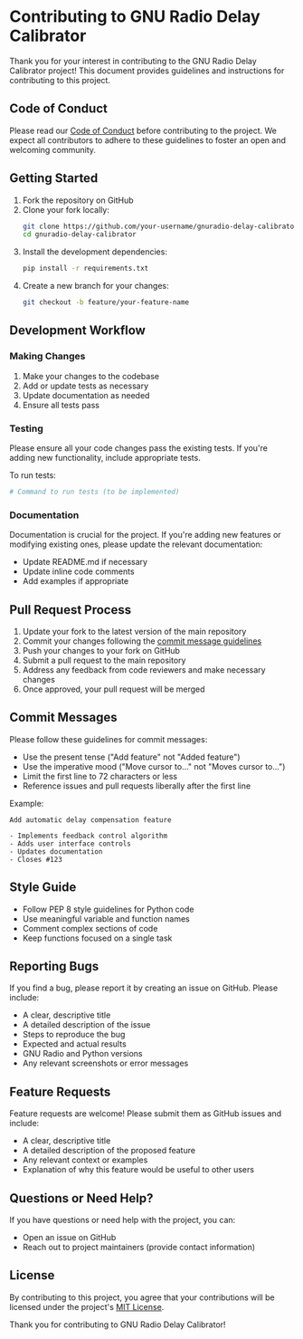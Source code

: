 # Contributing to GNU Radio Delay Calibrator

Thank you for your interest in contributing to the GNU Radio Delay Calibrator project! This document provides guidelines and instructions for contributing to this project.

## Code of Conduct

Please read our [Code of Conduct](CODE_OF_CONDUCT.md) before contributing to the project. We expect all contributors to adhere to these guidelines to foster an open and welcoming community.

## Getting Started

1. Fork the repository on GitHub
2. Clone your fork locally:
   ```bash
   git clone https://github.com/your-username/gnuradio-delay-calibrator.git
   cd gnuradio-delay-calibrator
   ```
3. Install the development dependencies:
   ```bash
   pip install -r requirements.txt
   ```
4. Create a new branch for your changes:
   ```bash
   git checkout -b feature/your-feature-name
   ```

## Development Workflow

### Making Changes

1. Make your changes to the codebase
2. Add or update tests as necessary
3. Update documentation as needed
4. Ensure all tests pass

### Testing

Please ensure all your code changes pass the existing tests. If you're adding new functionality, include appropriate tests.

To run tests:
```bash
# Command to run tests (to be implemented)
```

### Documentation

Documentation is crucial for the project. If you're adding new features or modifying existing ones, please update the relevant documentation:
- Update README.md if necessary
- Update inline code comments
- Add examples if appropriate

## Pull Request Process

1. Update your fork to the latest version of the main repository
2. Commit your changes following the [commit message guidelines](#commit-messages)
3. Push your changes to your fork on GitHub
4. Submit a pull request to the main repository
5. Address any feedback from code reviewers and make necessary changes
6. Once approved, your pull request will be merged

## Commit Messages

Please follow these guidelines for commit messages:
- Use the present tense ("Add feature" not "Added feature")
- Use the imperative mood ("Move cursor to..." not "Moves cursor to...")
- Limit the first line to 72 characters or less
- Reference issues and pull requests liberally after the first line

Example:
```
Add automatic delay compensation feature

- Implements feedback control algorithm
- Adds user interface controls
- Updates documentation
- Closes #123
```

## Style Guide

- Follow PEP 8 style guidelines for Python code
- Use meaningful variable and function names
- Comment complex sections of code
- Keep functions focused on a single task

## Reporting Bugs

If you find a bug, please report it by creating an issue on GitHub. Please include:
- A clear, descriptive title
- A detailed description of the issue
- Steps to reproduce the bug
- Expected and actual results
- GNU Radio and Python versions
- Any relevant screenshots or error messages

## Feature Requests

Feature requests are welcome! Please submit them as GitHub issues and include:
- A clear, descriptive title
- A detailed description of the proposed feature
- Any relevant context or examples
- Explanation of why this feature would be useful to other users

## Questions or Need Help?

If you have questions or need help with the project, you can:
- Open an issue on GitHub
- Reach out to project maintainers (provide contact information)

## License

By contributing to this project, you agree that your contributions will be licensed under the project's [MIT License](LICENSE).

Thank you for contributing to GNU Radio Delay Calibrator!